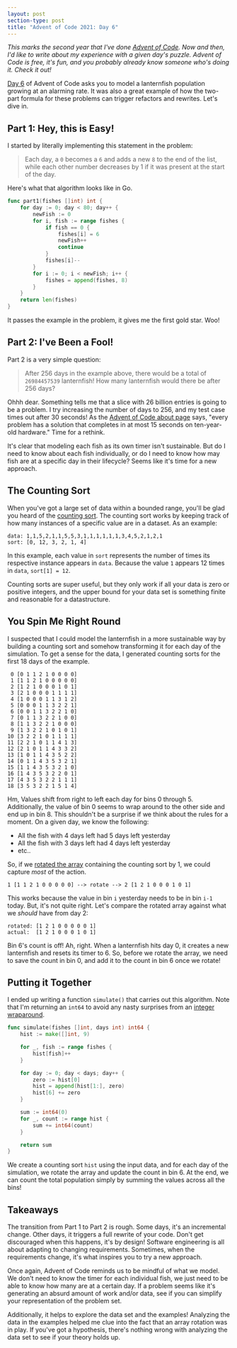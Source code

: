 ```yaml
---
layout: post
section-type: post
title: "Advent of Code 2021: Day 6"
---
```


_This marks the second year that I've done [Advent of Code](https://adventofcode.com). Now and then, I'd like to write about my experience with a given day's puzzle. Advent of Code is free, it's fun, and you probably already know someone who's doing it. Check it out!_

[Day 6](https://adventofcode.com/2021/day/6) of Advent of Code asks you to model a lanternfish population growing at an alarming rate. It was also a great example of how the two-part formula for these problems can trigger refactors and rewrites. Let's dive in.

## Part 1: Hey, this is Easy!

I started by literally implementing this statement in the problem:

> Each day, a `0` becomes a `6` and adds a new `8` to the end of the list, while each other number decreases by 1 if it was present at the start of the day.

Here's what that algorithm looks like in Go.

```go
func part1(fishes []int) int {
	for day := 0; day < 80; day++ {
		newFish := 0
		for i, fish := range fishes {
			if fish == 0 {
				fishes[i] = 6
				newFish++
				continue
			}
			fishes[i]--
		}
		for i := 0; i < newFish; i++ {
			fishes = append(fishes, 8)
		}
	}
	return len(fishes)
}
```

It passes the example in the problem, it gives me the first gold star. Woo!

## Part 2: I've Been a Fool!

Part 2 is a very simple question:

> After 256 days in the example above, there would be a total of `26984457539` lanternfish!
> How many lanternfish would there be after 256 days?

Ohhh dear. Something tells me that a slice with 26 billion entries is going to be a problem. I try increasing the number of days to 256, and my test case times out after 30 seconds! As the [Advent of Code about page](https://adventofcode.com/2021/about) says, "every problem has a solution that completes in at most 15 seconds on ten-year-old hardware." Time for a rethink.

It's clear that modeling each fish as its own timer isn't sustainable. But do I need to know about each fish individually, or do I need to know how may fish are at a specific day in their lifecycle? Seems like it's time for a new approach.

## The Counting Sort

When you've got a large set of data within a bounded range, you'll be glad you heard of the [counting sort](https://en.wikipedia.org/wiki/Counting_sort). The counting sort works by keeping track of how many instances of a specific value are in a dataset. As an example:

```
data: 1,1,5,2,1,1,5,5,3,1,1,1,1,1,1,3,4,5,2,1,2,1
sort: [0, 12, 3, 2, 1, 4]
```

In this example, each value in `sort` represents the number of times its respective instance appears in `data`. Because the value `1` appears 12 times in `data`, `sort[1] = 12`.

Counting sorts are super useful, but they only work if all your data is zero or positive integers, and the upper bound for your data set is something finite and reasonable for a datastructure.

## You Spin Me Right Round

I suspected that I could model the lanternfish in a more sustainable way by building a counting sort and somehow transforming it for each day of the simulation. To get a sense for the data, I generated counting sorts for the first 18 days of the example.

```
 0 [0 1 1 2 1 0 0 0 0]
 1 [1 1 2 1 0 0 0 0 0]
 2 [1 2 1 0 0 0 1 0 1]
 3 [2 1 0 0 0 1 1 1 1]
 4 [1 0 0 0 1 1 3 1 2]
 5 [0 0 0 1 1 3 2 2 1]
 6 [0 0 1 1 3 2 2 1 0]
 7 [0 1 1 3 2 2 1 0 0]
 8 [1 1 3 2 2 1 0 0 0]
 9 [1 3 2 2 1 0 1 0 1]
10 [3 2 2 1 0 1 1 1 1]
11 [2 2 1 0 1 1 4 1 3]
12 [2 1 0 1 1 4 3 3 2]
13 [1 0 1 1 4 3 5 2 2]
14 [0 1 1 4 3 5 3 2 1]
15 [1 1 4 3 5 3 2 1 0]
16 [1 4 3 5 3 2 2 0 1]
17 [4 3 5 3 2 2 1 1 1]
18 [3 5 3 2 2 1 5 1 4]
```

Hm, Values shift from right to left each day for bins 0 through 5. Additionally, the value of bin 0 seems to wrap around to the other side and end up in bin 8. This shouldn't be a surprise if we think about the rules for a moment. On a given day, we know the following:

* All the fish with 4 days left had 5 days left yesterday
* All the fish with 3 days left had 4 days left yesterday
* etc..

So, if we [rotated the array](https://www.geeksforgeeks.org/array-rotation/) containing the counting sort by 1, we could capture _most_ of the action. 

```
1 [1 1 2 1 0 0 0 0 0] --> rotate --> 2 [1 2 1 0 0 0 1 0 1]
```

This works because the value in bin `i` yesterday needs to be in bin `i-1` today. But, it's not quite right. Let's compare the rotated array against what we _should_ have from day 2:

```
rotated: [1 2 1 0 0 0 0 0 1]
actual:  [1 2 1 0 0 0 1 0 1]
```

Bin 6's count is off! Ah, right. When a lanternfish hits day 0, it creates a new lanternfish and resets its timer to 6. So, before we rotate the array, we need to save the count in bin 0, and add it to the count in bin 6 once we rotate!

## Putting it Together

I ended up writing a function `simulate()` that carries out this algorithm. Note that I'm returning an `int64` to avoid any nasty surprises from an [integer wraparound](https://xkcd.com/571/). 

```go
func simulate(fishes []int, days int) int64 {
	hist := make([]int, 9)

	for _, fish := range fishes {
		hist[fish]++
	}

	for day := 0; day < days; day++ {
		zero := hist[0]
		hist = append(hist[1:], zero)
		hist[6] += zero
	}

	sum := int64(0)
	for _, count := range hist {
		sum += int64(count)
	}

	return sum
}
```

We create a counting sort `hist` using the input data, and for each day of the simulation, we rotate the array and update the count in bin 6. At the end, we can count the total population simply by summing the values across all the bins!

## Takeaways

The transition from Part 1 to Part 2 is rough. Some days, it's an incremental change. Other days, it triggers a full rewrite of your code. Don't get discouraged when this happens, it's by design! Software engineering is all about adapting to changing requirements. Sometimes, when the requirements change, it's what inspires you to try a new approach.

Once again, Advent of Code reminds us to be mindful of what we model. We don't need to know the timer for each individual fish, we just need to be able to know how many are at a certain day. If a problem seems like it's generating an absurd amount of work and/or data, see if you can simplify your representation of the problem set.

Additionally, it helps to explore the data set and the examples! Analyzing the data in the examples helped me clue into the fact that an array rotation was in play. If you've got a hypothesis, there's nothing wrong with analyzing the data set to see if your theory holds up.